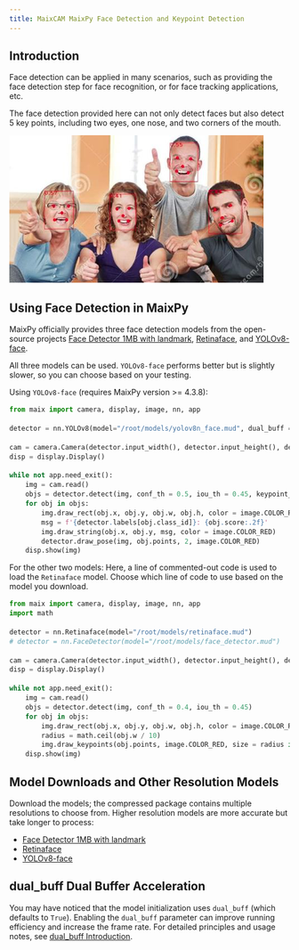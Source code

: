 ```yaml
---
title: MaixCAM MaixPy Face Detection and Keypoint Detection
---
```


## Introduction

Face detection can be applied in many scenarios, such as providing the face detection step for face recognition, or for face tracking applications, etc.

The face detection provided here can not only detect faces but also detect 5 key points, including two eyes, one nose, and two corners of the mouth.

![face detection](../../assets/face_detection.jpg)

## Using Face Detection in MaixPy

MaixPy officially provides three face detection models from the open-source projects [Face Detector 1MB with landmark](https://github.com/biubug6/Face-Detector-1MB-with-landmark), [Retinaface](https://github.com/biubug6/Pytorch_Retinaface), and [YOLOv8-face](https://github.com/derronqi/yolov8-face).

All three models can be used. `YOLOv8-face` performs better but is slightly slower, so you can choose based on your testing.

Using `YOLOv8-face` (requires MaixPy version >= 4.3.8):

```python
from maix import camera, display, image, nn, app

detector = nn.YOLOv8(model="/root/models/yolov8n_face.mud", dual_buff = True)

cam = camera.Camera(detector.input_width(), detector.input_height(), detector.input_format())
disp = display.Display()

while not app.need_exit():
    img = cam.read()
    objs = detector.detect(img, conf_th = 0.5, iou_th = 0.45, keypoint_th = 0.5)
    for obj in objs:
        img.draw_rect(obj.x, obj.y, obj.w, obj.h, color = image.COLOR_RED)
        msg = f'{detector.labels[obj.class_id]}: {obj.score:.2f}'
        img.draw_string(obj.x, obj.y, msg, color = image.COLOR_RED)
        detector.draw_pose(img, obj.points, 2, image.COLOR_RED)
    disp.show(img)
```

For the other two models:
Here, a line of commented-out code is used to load the `Retinaface` model. Choose which line of code to use based on the model you download.

```python
from maix import camera, display, image, nn, app
import math

detector = nn.Retinaface(model="/root/models/retinaface.mud")
# detector = nn.FaceDetector(model="/root/models/face_detector.mud")

cam = camera.Camera(detector.input_width(), detector.input_height(), detector.input_format())
disp = display.Display()

while not app.need_exit():
    img = cam.read()
    objs = detector.detect(img, conf_th = 0.4, iou_th = 0.45)
    for obj in objs:
        img.draw_rect(obj.x, obj.y, obj.w, obj.h, color = image.COLOR_RED)
        radius = math.ceil(obj.w / 10)
        img.draw_keypoints(obj.points, image.COLOR_RED, size = radius if radius < 5 else 4)
    disp.show(img)
```

## Model Downloads and Other Resolution Models

Download the models; the compressed package contains multiple resolutions to choose from. Higher resolution models are more accurate but take longer to process:
* [Face Detector 1MB with landmark](https://maixhub.com/model/zoo/377)
* [Retinaface](https://maixhub.com/model/zoo/378)
* [YOLOv8-face](https://maixhub.com/model/zoo/407)

## dual_buff Dual Buffer Acceleration

You may have noticed that the model initialization uses `dual_buff` (which defaults to `True`). Enabling the `dual_buff` parameter can improve running efficiency and increase the frame rate. For detailed principles and usage notes, see [dual_buff Introduction](./dual_buff.md).
